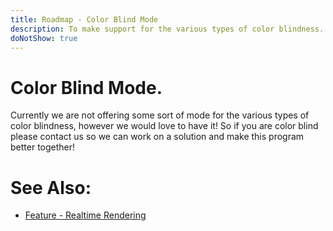 ```yaml
---
title: Roadmap - Color Blind Mode
description: To make support for the various types of color blindness.
doNotShow: true
---
```

# Color Blind Mode.

Currently we are not offering some sort of mode for the various types of color blindness, however we would love to have it! 
So if you are color blind please contact us so we can work on a solution and make this program better together!



# See Also:
- [Feature - Realtime Rendering](../features/RealtimeRendering.md)